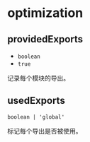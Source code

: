 # optimization

## providedExports

- `boolean`
- `true`

记录每个模块的导出。

## usedExports

`boolean | 'global'`

标记每个导出是否被使用。
